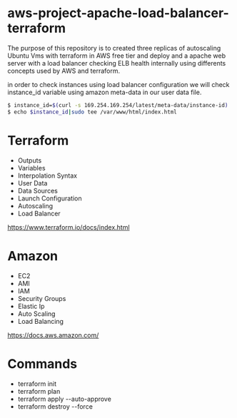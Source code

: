 # aws-project-apache-load-balancer-terraform
The purpose of this repository is to created  three replicas of autoscaling Ubuntu Vms with terraform in AWS free tier and deploy and a apache web server with a load balancer checking ELB health internally using differents concepts used by AWS and terraform.

in order to check instances using load balancer configuration we will check instance_id variable using amazon meta-data in our user data file.

```  sh
$ instance_id=$(curl -s 169.254.169.254/latest/meta-data/instance-id)
$ echo $instance_id|sudo tee /var/www/html/index.html
```

# Terraform
- Outputs
- Variables
- Interpolation Syntax
- User Data
- Data Sources
- Launch Configuration
- Autoscaling
- Load Balancer

https://www.terraform.io/docs/index.html

# Amazon

- EC2
- AMI
- IAM
- Security Groups
- Elastic Ip
- Auto Scaling
- Load Balancing 

https://docs.aws.amazon.com/

# Commands
 - terraform init  
 - terraform plan
 - terraform apply --auto-approve
 - terraform destroy --force
